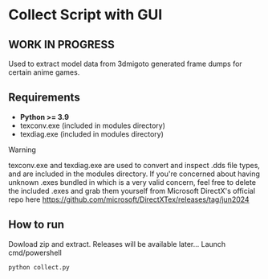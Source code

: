 # Collect Script with GUI
## WORK IN PROGRESS

Used to extract model data from 3dmigoto generated frame dumps for certain anime games.

## Requirements
- **Python >= 3.9**
- texconv.exe (included in modules directory)
- texdiag.exe (included in modules directory)

> [!WARNING]
> texconv.exe and texdiag.exe are used to convert and inspect .dds file types, and are included in the modules directory. If you're concerned about having unknown .exes bundled in which is a very valid concern, feel free to delete the included .exes and grab them yourself from Microsoft DirectX's official repo here https://github.com/microsoft/DirectXTex/releases/tag/jun2024

## How to run

Dowload zip and extract. Releases will be available later... Launch cmd/powershell
```
python collect.py
```
